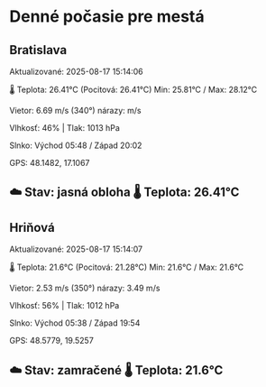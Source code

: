 ﻿# Denné počasie pre mestá

## Bratislava
Aktualizované: 2025-08-17 15:14:06

🌡️ Teplota: 26.41°C 
(Pocitová: 26.41°C)
Min: 25.81°C / Max: 28.12°C

Vietor: 6.69 m/s    (340°) 
nárazy:  m/s

Vlhkosť: 46% | Tlak: 1013 hPa

Slnko: Východ 05:48 / Západ 20:02

GPS: 48.1482, 17.1067

☁️ Stav: jasná obloha        🌡️ Teplota: 26.41°C
---

## Hriňová
Aktualizované: 2025-08-17 15:14:07

🌡️ Teplota: 21.6°C 
(Pocitová: 21.28°C)
Min: 21.6°C / Max: 21.6°C

Vietor: 2.53 m/s (350°)
nárazy: 3.49 m/s

Vlhkosť: 56% | Tlak: 1012 hPa

Slnko: Východ 05:38 / Západ 19:54

GPS: 48.5779, 19.5257

☁️ Stav: zamračené        🌡️ Teplota: 21.6°C
---
